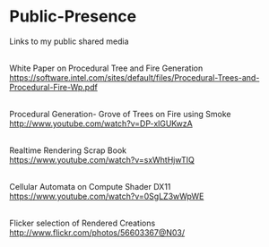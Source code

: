 # Public-Presence
Links to my public shared media <br />  <br />

White Paper on Procedural Tree and Fire Generation   <br /> 
https://software.intel.com/sites/default/files/Procedural-Trees-and-Procedural-Fire-Wp.pdf <br />  <br /> 

Procedural Generation- Grove of Trees on Fire using Smoke  <br /> 
http://www.youtube.com/watch?v=DP-xlGUKwzA <br />  <br /> 

Realtime Rendering Scrap Book  <br /> 
https://www.youtube.com/watch?v=sxWhtHjwTIQ <br />  <br /> 

Cellular Automata on Compute Shader DX11  <br />
https://www.youtube.com/watch?v=0SgLZ3wWpWE <br />  <br /> 

Flicker selection of Rendered Creations  <br /> 
http://www.flickr.com/photos/56603367@N03/ <br />  <br /> 

